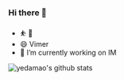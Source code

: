 ### Hi there 👋

<!--
**yedamao/yedamao** is a ✨ _special_ ✨ repository because its `README.md` (this file) appears on your GitHub profile.

Here are some ideas to get you started:

- 🔭 I’m currently working on ...
- 🌱 I’m currently learning ...
- 👯 I’m looking to collaborate on ...
- 🤔 I’m looking for help with ...
- 💬 Ask me about ...
- 📫 How to reach me: ...
- 😄 Pronouns: ...
- ⚡ Fun fact: ...
-->

* ⛹ 🏀
* 😄 Vimer
* 🔭 I’m currently working on IM


![yedamao's github stats](https://github-readme-stats.vercel.app/api?username=yedamao&show_icons=true&theme=radical)

